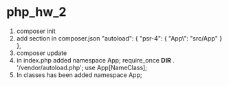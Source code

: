 # php_hw_2
1) composer init
2) add section in composer.json
 "autoload": {
    "psr-4": {
      "App\\": "src/App"
    }
  },
3) composer update
4) in index.php added 
namespace App;
require_once __DIR__ . '/vendor/autoload.php';
use App\[NameClass];
5) In classes has been added namespace App;

